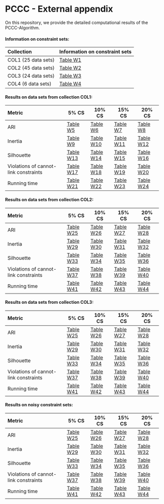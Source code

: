 # PCCC - External appendix

On this repository, we provide the detailed computational results of the PCCC-Algorithm.

#### Information on constraint sets:

| Collection          | Information on constraint sets          |
|:--------------------|:----------------------------------------|
| COL1 (25 data sets) | [Table W1](tables/Constraints-COL1.pdf) |
| COL2 (45 data sets) | [Table W2](tables/Constraints-COL2.pdf) |
| COL3 (24 data sets) | [Table W3](tables/Constraints-COL3.pdf) |
| COL4 (6 data sets)  | [Table W4](tables/Constraints-COL4.pdf) |

#### Results on data sets from collection COL1:

| Metric                                 | 5% CS                               | 10% CS                               | 15% CS                               | 20% CS                               |
|:---------------------------------------|-------------------------------------|--------------------------------------|--------------------------------------|--------------------------------------|
| ARI                                    | [Table W5](tables/ARI-COL1-5.pdf)         | [Table W6](tables/ARI-COL1-10.pdf)         | [Table W7](tables/ARI-COL1-15.pdf)         | [Table W8](tables/ARI-COL1-20.pdf)         |
| Inertia                                | [Table W9](tables/Inertia-COL1-5.pdf)     | [Table W10](tables/Inertia-COL1-10.pdf)    | [Table W11](tables/Inertia-COL1-15.pdf)    | [Table W12](tables/Inertia-COL1-20.pdf)    |
| Silhouette                             | [Table W13](tables/Silhouette-COL1-5.pdf) | [Table W14](tables/Silhouette-COL1-10.pdf) | [Table W15](tables/Silhouette-COL1-15.pdf) | [Table W16](tables/Silhouette-COL1-20.pdf) |
| Violations of cannot-link constraints  | [Table W17](tables/Violations-COL1-5.pdf) | [Table W18](tables/Violations-COL1-10.pdf) | [Table W19](tables/Violations-COL1-15.pdf) | [Table W20](tables/Violations-COL1-20.pdf) |
| Running time                           | [Table W21](tables/CPU-COL1-5.pdf)        | [Table W22](tables/CPU-COL1-10.pdf) | [Table W23](tables/CPU-COL1-15.pdf) | [Table W24](tables/CPU-COL1-20.pdf) |

#### Results on data sets from collection COL2:

| Metric                                 | 5% CS                                     | 10% CS                                     | 15% CS                                     | 20% CS                                     |
|:---------------------------------------|-------------------------------------------|--------------------------------------------|--------------------------------------------|--------------------------------------------|
| ARI                                    | [Table W25](tables/ARI-COL1-5.pdf)        | [Table W26](tables/ARI-COL1-10.pdf)        | [Table W27](tables/ARI-COL1-15.pdf)        | [Table W28](tables/ARI-COL1-20.pdf)        |
| Inertia                                | [Table W29](tables/Inertia-COL1-5.pdf)    | [Table W30](tables/Inertia-COL1-10.pdf)    | [Table W31](tables/Inertia-COL1-15.pdf)    | [Table W32](tables/Inertia-COL1-20.pdf)    |
| Silhouette                             | [Table W33](tables/Silhouette-COL1-5.pdf) | [Table W34](tables/Silhouette-COL1-10.pdf) | [Table W35](tables/Silhouette-COL1-15.pdf) | [Table W36](tables/Silhouette-COL1-20.pdf) |
| Violations of cannot-link constraints  | [Table W37](tables/Violations-COL1-5.pdf) | [Table W38](tables/Violations-COL1-10.pdf) | [Table W39](tables/Violations-COL1-15.pdf) | [Table W40](tables/Violations-COL1-20.pdf) |
| Running time                           | [Table W41](tables/CPU-COL1-5.pdf)        | [Table W42](tables/CPU-COL1-10.pdf)        | [Table W43](tables/CPU-COL1-15.pdf)        | [Table W44](tables/CPU-COL1-20.pdf)        |

#### Results on data sets from collection COL3:


| Metric                                 | 5% CS                                     | 10% CS                                     | 15% CS                                     | 20% CS                                     |
|:---------------------------------------|-------------------------------------------|--------------------------------------------|--------------------------------------------|--------------------------------------------|
| ARI                                    | [Table W25](tables/ARI-COL1-5.pdf)        | [Table W26](tables/ARI-COL1-10.pdf)        | [Table W27](tables/ARI-COL1-15.pdf)        | [Table W28](tables/ARI-COL1-20.pdf)        |
| Inertia                                | [Table W29](tables/Inertia-COL1-5.pdf)    | [Table W30](tables/Inertia-COL1-10.pdf)    | [Table W31](tables/Inertia-COL1-15.pdf)    | [Table W32](tables/Inertia-COL1-20.pdf)    |
| Silhouette                             | [Table W33](tables/Silhouette-COL1-5.pdf) | [Table W34](tables/Silhouette-COL1-10.pdf) | [Table W35](tables/Silhouette-COL1-15.pdf) | [Table W36](tables/Silhouette-COL1-20.pdf) |
| Violations of cannot-link constraints  | [Table W37](tables/Violations-COL1-5.pdf) | [Table W38](tables/Violations-COL1-10.pdf) | [Table W39](tables/Violations-COL1-15.pdf) | [Table W40](tables/Violations-COL1-20.pdf) |
| Running time                           | [Table W41](tables/CPU-COL1-5.pdf)        | [Table W42](tables/CPU-COL1-10.pdf)        | [Table W43](tables/CPU-COL1-15.pdf)        | [Table W44](tables/CPU-COL1-20.pdf)        |

#### Results on noisy constraint sets:

| Metric                                 | 5% CS                                     | 10% CS                                     | 15% CS                                     | 20% CS                                     |
|:---------------------------------------|-------------------------------------------|--------------------------------------------|--------------------------------------------|--------------------------------------------|
| ARI                                    | [Table W25](tables/ARI-COL1-5.pdf)        | [Table W26](tables/ARI-COL1-10.pdf)        | [Table W27](tables/ARI-COL1-15.pdf)        | [Table W28](tables/ARI-COL1-20.pdf)        |
| Inertia                                | [Table W29](tables/Inertia-COL1-5.pdf)    | [Table W30](tables/Inertia-COL1-10.pdf)    | [Table W31](tables/Inertia-COL1-15.pdf)    | [Table W32](tables/Inertia-COL1-20.pdf)    |
| Silhouette                             | [Table W33](tables/Silhouette-COL1-5.pdf) | [Table W34](tables/Silhouette-COL1-10.pdf) | [Table W35](tables/Silhouette-COL1-15.pdf) | [Table W36](tables/Silhouette-COL1-20.pdf) |
| Violations of cannot-link constraints  | [Table W37](tables/Violations-COL1-5.pdf) | [Table W38](tables/Violations-COL1-10.pdf) | [Table W39](tables/Violations-COL1-15.pdf) | [Table W40](tables/Violations-COL1-20.pdf) |
| Running time                           | [Table W41](tables/CPU-COL1-5.pdf)        | [Table W42](tables/CPU-COL1-10.pdf)        | [Table W43](tables/CPU-COL1-15.pdf)        | [Table W44](tables/CPU-COL1-20.pdf)        |
